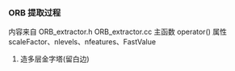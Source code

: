 <!--
 * @Author: Liu Weilong
 * @Date: 2021-01-28 08:54:24
 * @LastEditors: Liu Weilong 
 * @LastEditTime: 2021-01-28 09:02:41
 * @FilePath: /3rd-test-learning/31. orb_slam_related/doc/ORB_extractor.md
 * @Description: 
-->
### ORB 提取过程
内容来自 ORB_extractor.h ORB_extractor.cc
主函数 operator()
属性 scaleFactor、nlevels、nfeatures、FastValue

1. 造多层金字塔(留白边)